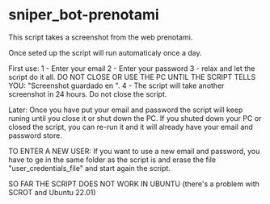 # sniper_bot-prenotami
This script takes a screenshot from the web prenotami.

Once seted up the script will run automaticaly once a day.

First use:
    1 - Enter your email
    2 - Enter your password
    3 - relax and let the script do it all.
    DO NOT CLOSE OR USE THE PC UNTIL THE SCRIPT TELLS YOU:
     "Screenshot guardado en ".
    4 - The script will take another screenshot in 24 hours. Do not close the script.

Later:
    Once you have put your email and password the script will keep runing until you close it or shut down the PC.
    If you shuted down your PC or closed the script, you can re-run it and it will already have your email and password store.

TO ENTER A NEW USER:
    If you want to use a new email and password, you have to ge in the same folder as the script is and erase the file "user_credentials_file" and start again the script.

SO FAR THE SCRIPT DOES NOT WORK IN UBUNTU
(there's a problem with SCROT and Ubuntu 22.01)